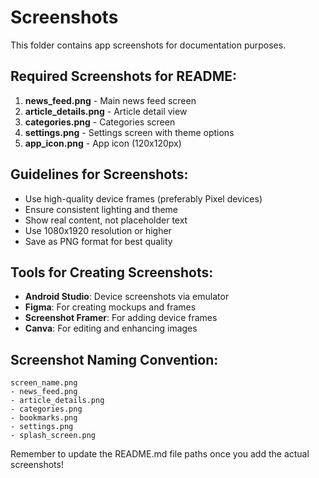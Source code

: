 # Screenshots

This folder contains app screenshots for documentation purposes.

## Required Screenshots for README:

1. **news_feed.png** - Main news feed screen
2. **article_details.png** - Article detail view
3. **categories.png** - Categories screen
4. **settings.png** - Settings screen with theme options
5. **app_icon.png** - App icon (120x120px)

## Guidelines for Screenshots:

- Use high-quality device frames (preferably Pixel devices)
- Ensure consistent lighting and theme
- Show real content, not placeholder text
- Use 1080x1920 resolution or higher
- Save as PNG format for best quality

## Tools for Creating Screenshots:

- **Android Studio**: Device screenshots via emulator
- **Figma**: For creating mockups and frames
- **Screenshot Framer**: For adding device frames
- **Canva**: For editing and enhancing images

## Screenshot Naming Convention:

```
screen_name.png
- news_feed.png
- article_details.png
- categories.png
- bookmarks.png
- settings.png
- splash_screen.png
```

Remember to update the README.md file paths once you add the actual screenshots!
